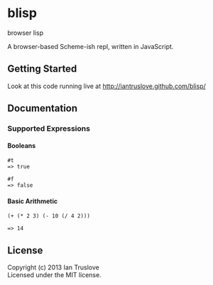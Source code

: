 # blisp

browser lisp

A browser-based Scheme-ish repl, written in JavaScript.

## Getting Started
Look at this code running live at http://iantruslove.github.com/blisp/

## Documentation

### Supported Expressions

#### Booleans

```
#t
=> true

#f
=> false
```

#### Basic Arithmetic

```
(+ (* 2 3) (- 10 (/ 4 2)))

=> 14
```


## License
Copyright (c) 2013 Ian Truslove  
Licensed under the MIT license.

